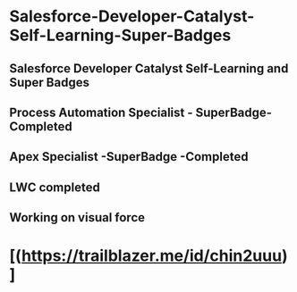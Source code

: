 # Salesforce-Developer-Catalyst-Self-Learning-Super-Badges
## Salesforce Developer Catalyst Self-Learning and Super Badges

## Process Automation Specialist - SuperBadge- Completed
## Apex Specialist -SuperBadge -Completed
## LWC completed
## Working on visual force

# [(https://trailblazer.me/id/chin2uuu)]



